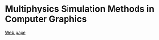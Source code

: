 # Multiphysics Simulation Methods in Computer Graphics

[Web page](https://multi.physics-simulation.org/)
